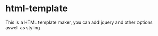 # html-template
 This is a HTML template maker, you can add jquery and other options aswell as styling.

